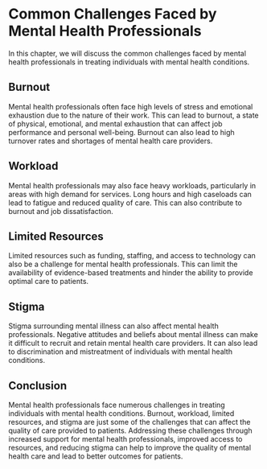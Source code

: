 Common Challenges Faced by Mental Health Professionals
========================================================================================================

In this chapter, we will discuss the common challenges faced by mental health professionals in treating individuals with mental health conditions.

Burnout
-------

Mental health professionals often face high levels of stress and emotional exhaustion due to the nature of their work. This can lead to burnout, a state of physical, emotional, and mental exhaustion that can affect job performance and personal well-being. Burnout can also lead to high turnover rates and shortages of mental health care providers.

Workload
--------

Mental health professionals may also face heavy workloads, particularly in areas with high demand for services. Long hours and high caseloads can lead to fatigue and reduced quality of care. This can also contribute to burnout and job dissatisfaction.

Limited Resources
-----------------

Limited resources such as funding, staffing, and access to technology can also be a challenge for mental health professionals. This can limit the availability of evidence-based treatments and hinder the ability to provide optimal care to patients.

Stigma
------

Stigma surrounding mental illness can also affect mental health professionals. Negative attitudes and beliefs about mental illness can make it difficult to recruit and retain mental health care providers. It can also lead to discrimination and mistreatment of individuals with mental health conditions.

Conclusion
----------

Mental health professionals face numerous challenges in treating individuals with mental health conditions. Burnout, workload, limited resources, and stigma are just some of the challenges that can affect the quality of care provided to patients. Addressing these challenges through increased support for mental health professionals, improved access to resources, and reducing stigma can help to improve the quality of mental health care and lead to better outcomes for patients.
